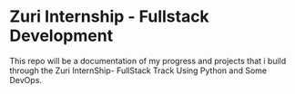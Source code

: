 # Zuri Internship - Fullstack Development

This repo will be a documentation of my progress and projects that i build through the Zuri InternShip- FullStack Track Using Python and Some DevOps.
